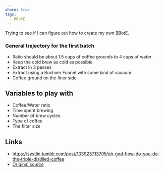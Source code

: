 ```yaml
---
share: true
tags:
  - BBotE
---
```


Trying to see if I can figure out how to create my own BBotE.

### General trajectory for the first batch

- Ratio should be about 1.5 cups of coffee grounds to 4 cups of water
- Keep the cold brew as cold as possible
- Extract in 3 passes
- Extract using a Buchner Funnel with some kind of vacuum
- Coffee ground on the finer side

## Variables to play with
- Coffee/Water ratio
- Time spent brewing
- Number of brew cycles
- Type of coffee
- The filter size



## Links
- https://systlin.tumblr.com/post/133923713705/oh-god-how-do-you-do-the-triple-distilled-coffee
- [Original source](https://www.funraniumlabs.com/the-black-blood-of-the-earth/)
